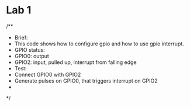 # Lab 1
/**
 * Brief:
 * This code shows how to configure gpio and how to use gpio interrupt.
 * GPIO status:
 * GPIO0: output
 * GPIO2: input, pulled up, interrupt from falling edge
 * Test:
 * Connect GPIO0 with GPIO2
 * Generate pulses on GPIO0, that triggers interrupt on GPIO2
 *
 */

